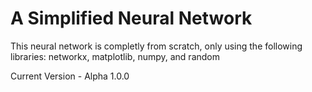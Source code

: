 # A Simplified Neural Network
 This neural network is completly from scratch, only using the following libraries: networkx, matplotlib, numpy, and random
 
 Current Version - Alpha 1.0.0
 
